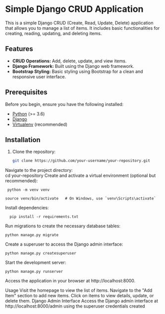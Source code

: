 # Simple Django CRUD Application

This is a simple Django CRUD (Create, Read, Update, Delete) application that allows you to manage a list of items. It includes basic functionalities for creating, reading, updating, and deleting items.

## Features

- **CRUD Operations:** Add, delete, update, and view items.
- **Django Framework:** Built using the Django web framework.
- **Bootstrap Styling:** Basic styling using Bootstrap for a clean and responsive user interface.

## Prerequisites

Before you begin, ensure you have the following installed:

- [Python](https://www.python.org/) (>= 3.6)
- [Django](https://www.djangoproject.com/)
- [Virtualenv](https://virtualenv.pypa.io/) (recommended)

## Installation

1. Clone the repository:

   ```bash
   git clone https://github.com/your-username/your-repository.git
Navigate to the project directory:  
    cd your-repository
Create and activate a virtual environment (optional but recommended):    
    
     python -m venv venv
    
    source venv/bin/activate   # On Windows, use `venv\Scripts\activate`
Install dependencies:
      
      pip install -r requirements.txt
Run migrations to create the necessary database tables:      
 
    python manage.py migrate
Create a superuser to access the Django admin interface:

    python manage.py createsuperuser
Start the development server:
   
    python manage.py runserver
Access the application in your browser at http://localhost:8000.

Usage
Visit the homepage to view the list of items.
Navigate to the "Add Item" section to add new items.
Click on items to view details, update, or delete them.
Django Admin Interface
Access the Django admin interface at http://localhost:8000/admin using the superuser credentials created
